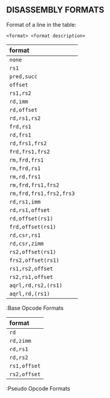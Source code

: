 ## DISASSEMBLY FORMATS

Format of a line in the table:

`<format> <format description>`

| format                  |
|:------------------------|
| `none`                  |
| `rs1`                   |
| `pred,succ`             |
| `offset`                |
| `rs1,rs2`               |
| `rd,imm`                |
| `rd,offset`             |
| `rd,rs1,rs2`            |
| `frd,rs1`               |
| `rd,frs1`               |
| `rd,frs1,frs2`          |
| `frd,frs1,frs2`         |
| `rm,frd,frs1`           |
| `rm,frd,rs1`            |
| `rm,rd,frs1`            |
| `rm,frd,frs1,frs2`      |
| `rm,frd,frs1,frs2,frs3` |
| `rd,rs1,imm`            |
| `rd,rs1,offset`         |
| `rd,offset(rs1)`        |
| `frd,offset(rs1)`       |
| `rd,csr,rs1`            |
| `rd,csr,zimm`           |
| `rs2,offset(rs1)`       |
| `frs2,offset(rs1)`      |
| `rs1,rs2,offset`        |
| `rs2,rs1,offset`        |
| `aqrl,rd,rs2,(rs1)`     |
| `aqrl,rd,(rs1)`         |

:Base Opcode Formats

| format                  |
|:------------------------|
| `rd`                    |
| `rd,zimm`               |
| `rd,rs1`                |
| `rd,rs2`                |
| `rs1,offset`            |
| `rs2,offset`            |

:Pseudo Opcode Formats
